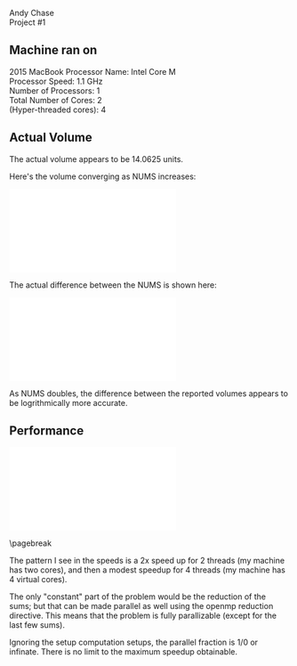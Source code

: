 Andy Chase  
Project #1

## Machine ran on

2015 MacBook
Processor Name:	Intel Core M  
Processor Speed:	1.1 GHz  
Number of Processors:	1  
Total Number of Cores:	2  
(Hyper-threaded cores):	4

## Actual Volume

The actual volume appears to be 14.0625 units.

Here's the volume converging as NUMS increases:

![](sum_converging.pdf)

The actual difference between the NUMS is shown here:

![](sum_converging_difference.pdf)

As NUMS doubles, the difference between the reported volumes appears to be logrithmically more accurate.

## Performance

![](big_chart.pdf)

\pagebreak

The pattern I see in the speeds is a 2x speed up for 2 threads (my machine has two cores), and then a modest speedup for 4 threads (my machine has 4 virtual cores).

The only "constant" part of the problem would be the reduction of the sums; but that can be made parallel as well using the openmp reduction directive. This means that the problem is fully parallizable (except for the last few sums).

Ignoring the setup computation setups, the parallel fraction is 1/0 or infinate. There is no limit to the maximum speedup obtainable.
